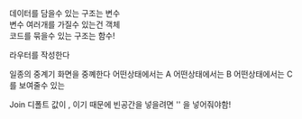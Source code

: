 데이터를 담을수 있는 구조는 변수  
변수 여러개를 가질수 있는건 객체  
코드를 묶을수 있는 구조는 함수!  

라우터를 작성한다

일종의 중계기 화면을 중꼐한다 
어떤상태에서는 A
어떤상태에서는 B
어떤상태에서는 C 를 보여줄수 있는 

Join 디폴트 값이 , 이기 때문에  빈공간을 넣을려면 '' 을 넣어줘야함!